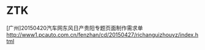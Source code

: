 # ZTK

[广州]20150420汽车网东风日产贵阳专题页面制作需求单
http://www1.pcauto.com.cn/fenzhan/cd/20150427/richanguizhouyz/index.html
